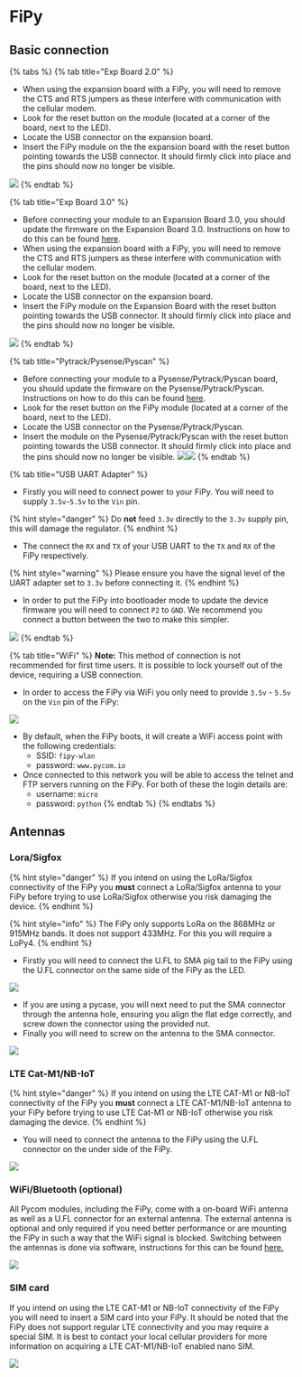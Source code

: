 # FiPy

## Basic connection

{% tabs %}
{% tab title="Exp Board 2.0" %}
* When using the expansion board with a FiPy, you will need to remove the CTS and RTS jumpers as these interfere with communication with the cellular modem.
* Look for the reset button on the module \(located at a corner of the board, next to the LED\).
* Locate the USB connector on the expansion board.
* Insert the FiPy module on the the expansion board with the reset button pointing towards the USB connector. It should firmly click into place and the pins should now no longer be visible.

![](../../.gitbook/assets/expansion_board_2_fipy.png)
{% endtab %}

{% tab title="Exp Board 3.0" %}
* Before connecting your module to an Expansion Board 3.0, you should update the firmware on the Expansion Board 3.0. Instructions on how to do this can be found [here](../../pytrack-pysense-pyscan/installation/firmware.md).
* When using the expansion board with a FiPy, you will need to remove the CTS and RTS jumpers as these interfere with communication with the cellular modem.
* Look for the reset button on the module \(located at a corner of the board, next to the LED\).
* Locate the USB connector on the expansion board.
* Insert the FiPy module on the Expansion Board with the reset button pointing towards the USB connector. It should firmly click into place and the pins should now no longer be visible.

![](../../.gitbook/assets/expansion_board_3_fipy.png)
{% endtab %}

{% tab title="Pytrack/Pysense/Pyscan" %}
* Before connecting your module to a Pysense/Pytrack/Pyscan board, you should update the firmware on the Pysense/Pytrack/Pyscan. Instructions on how to do this can be found [here](../../pytrack-pysense-pyscan/installation/firmware.md).
* Look for the reset button on the FiPy module \(located at a corner of the board, next to the LED\).
* Locate the USB connector on the Pysense/Pytrack/Pyscan.
* Insert the module on the Pysense/Pytrack/Pyscan with the reset button pointing towards the USB connector. It should firmly click into place and the pins should now no longer be visible. ![](https://blobscdn.gitbook.com/v0/b/gitbook-28427.appspot.com/o/assets%2F-LIfiUlGe6_zTmmvcuEa%2F-LKMXk1KQvBgjpw04I3u%2F-LIqVauBuoNMgcByrNql%2FPysense_FiPy.png?generation=1534772069160637&alt=media)![](https://blobscdn.gitbook.com/v0/b/gitbook-28427.appspot.com/o/assets%2F-LIfiUlGe6_zTmmvcuEa%2F-LKMXk1KQvBgjpw04I3u%2F-LIqVdDdxkK38AlRxtkc%2FPytrack_FiPy.png?generation=1534772071490748&alt=media)
{% endtab %}

{% tab title="USB UART Adapter" %}
* Firstly you will need to connect power to your FiPy. You will need to supply `3.5v`-`5.5v` to the `Vin` pin.

{% hint style="danger" %}
Do **not** feed `3.3v` directly to the `3.3v` supply pin, this will damage the regulator.
{% endhint %}

* The connect the `RX` and `TX` of your USB UART to the `TX` and `RX` of the FiPy respectively.

{% hint style="warning" %}
Please ensure you have the signal level of the UART adapter set to `3.3v` before connecting it.
{% endhint %}

* In order to put the FiPy into bootloader mode to update the device firmware you will need to connect `P2` to `GND`. We recommend you connect a button between the two to make this simpler.

![](../../.gitbook/assets/uart_fipy.png)
{% endtab %}

{% tab title="WiFi" %}
**Note:** This method of connection is not recommended for first time users. It is possible to lock yourself out of the device, requiring a USB connection.

* In order to access the FiPy via WiFi you only need to provide `3.5v` - `5.5v` on the `Vin` pin of the FiPy:

![](../../.gitbook/assets/bare_fipy.png)

* By default, when the FiPy boots, it will create a WiFi access point with the following credentials:
  * SSID: `fipy-wlan`
  * password: `www.pycom.io`
* Once connected to this network you will be able to access the telnet and FTP servers running on the FiPy. For both of these the login details are:
  * username: `micro`
  * password: `python`
{% endtab %}
{% endtabs %}

## Antennas

### Lora/Sigfox

{% hint style="danger" %}
If you intend on using the LoRa/Sigfox connectivity of the FiPy you **must** connect a LoRa/Sigfox antenna to your FiPy before trying to use LoRa/Sigfox otherwise you risk damaging the device.
{% endhint %}

{% hint style="info" %}
The FiPy only supports LoRa on the 868MHz or 915MHz bands. It does not support 433MHz. For this you will require a LoPy4.
{% endhint %}

* Firstly you will need to connect the U.FL to SMA pig tail to the FiPy using the U.FL connector on the same side of the FiPy as the LED.

![](../../.gitbook/assets/lora_sigfox_pigtail_fipy.png)

* If you are using a pycase, you will next need to put the SMA connector through the antenna hole, ensuring you align the flat edge correctly, and screw down the connector using the provided nut.
* Finally you will need to screw on the antenna to the SMA connector.

![](../../.gitbook/assets/lora_sigfox_pigtail_ant_fipy.png)

### LTE Cat-M1/NB-IoT

{% hint style="danger" %}
If you intend on using the LTE CAT-M1 or NB-IoT connectivity of the FiPy you **must** connect a LTE CAT-M1/NB-IoT antenna to your FiPy before trying to use LTE Cat-M1 or NB-IoT otherwise you risk damaging the device.
{% endhint %}

* You will need to connect the antenna to the FiPy using the U.FL connector on the under side of the FiPy.

![](../../.gitbook/assets/lte_ant_fipy.png)

### WiFi/Bluetooth \(optional\)

All Pycom modules, including the FiPy, come with a on-board WiFi antenna as well as a U.FL connector for an external antenna. The external antenna is optional and only required if you need better performance or are mounting the FiPy in such a way that the WiFi signal is blocked. Switching between the antennas is done via software, instructions for this can be found [here.]()

![](../../.gitbook/assets/wifi_pigtail_ant_fipy.png)

### SIM card <a id="sim-card"></a>

If you intend on using the LTE CAT-M1 or NB-IoT connectivity of the FiPy you will need to insert a SIM card into your FiPy. It should be noted that the FiPy does not support regular LTE connectivity and you may require a special SIM. It is best to contact your local cellular providers for more information on acquiring a LTE CAT-M1/NB-IoT enabled nano SIM.

![](../../.gitbook/assets/sim_fipy.png)

